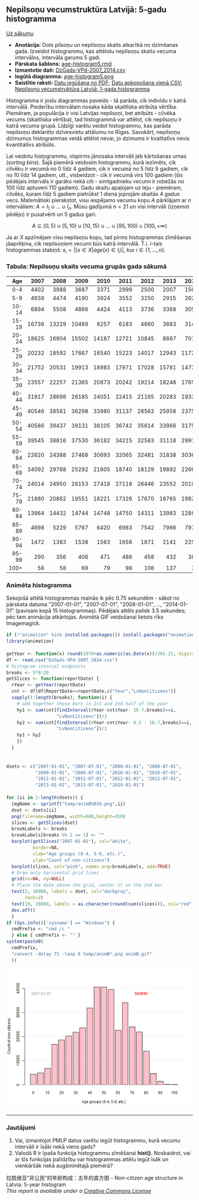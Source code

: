 Nepilsoņu vecumstruktūra Latvijā: 5-gadu histogramma
-----

[Uz sākumu](http://www.demografija.lv)

* **Anotācija:** Dots pilsoņu un nepilsoņu skaits atkarībā no dzimšanas gada. 
Izveidot histogrammu, kas attēlotu nepilsoņu skaitu vecuma intervālos, intervāla garums 5 gadi. 
* **Pārskata šablons:** [age-histogram5.rmd](age-histogram5.rmd)
* **Izmantotie dati:** [DzGads-VPd-2007_2014.csv](DzGads-VPd-2007_2014.csv)
* **Iegūtā diagramma:** [age-histogram5.png](figure/age-histogram5.png)
* **Saistītie raksti:** [Datu iegūšana no PDF](http://www.dudajevagatve.lv/java-eim/de/dataproc-demography-pdf-data.html); [Datu apkopošana vienā CSV](http://www.dudajevagatve.lv/java-eim/de/dataproc-demography-load.html);
[Nepilsoņu vecumstruktūra Latvijā: 1-gada histogramma](age-histogram1.html)

Histogramma ir joslu diagrammas paveids - 
tā parāda, cik indivīdu ir katrā intervālā. Piederību intervālam nosaka 
kāda skaitliska atribūta vērtība. Piemēram, ja populācija ir visi Latvijas nepilsoņi, bet atribūts - cilvēka vecums (skaitliska vērtība), tad histogrammā var attēlot, cik nepilsoņu ir katrā vecuma grupā. Līdzīgi varētu veidot histogrammu, kas parāda nepilsoņu deklarēto dzīvesvietu attālumu no Rīgas. Savukārt, nepilsoņu dzimumus histogrammas veidā attēlot nevar, jo dzimums ir kvalitatīvs nevis kvantitatīvs atribūts.

Lai veidotu histogrammu, vispirms jānosaka intervāli jeb kārtošanas urnas (*sorting bins*). Šajā piemērā veidosim histogrammu, kurā iezīmēts, cik cilvēku ir vecumā no 0 līdz 4 gadiem, cik ir vecumā no 5 līdz 9 gadiem, cik no 10 līdz 14 gadiem, utt., visbeidzot - cik ir vecumā virs 100 gadiem (šis pēdējais intervāls ir garāks nekā citi - simtgadnieku vecumi ir robežās no 100 līdz aptuveni 110 gadiem). Gadu skaitu apaļojam uz leju - piemēram, cilvēks, kuram līdz 5 gadiem pietrūkst 1 diena joprojām skaitās 4 gadus vecs. Matemātiski pierakstot, visu iespējamo vecumu kopu $A$ pārklājam ar $n$ intervāliem: $A = I_1 \cup \ldots \cup I_{n}$. Mūsu gadījumā $n=21$ un visi intervāli (izņemot pēdējo) ir pusatvērti un 5 gadus gari:

$$A \subseteq [0,5) \cup [5,10) \cup [10,15) \cup \ldots \cup [95,100) \cup [100,+\infty)$$

Ja ar $X$ apzīmējam visu nepilsoņu kopu, tad pirms histogrammas zīmēšanas jāaprēķina, cik nepilsoņiem vecumi būs katrā intervālā. T.i. $i$-tais histogrammas stabiņš: $s_i = \left| \{ x \in X | age(x) \in I_i \} \right|$, kur $i \in \{1,\ldots,n\}$.


### Tabula: Nepilsoņu skaits vecuma grupās gada sākumā

Age | 2007 | 2008 | 2009 | 2010 | 2011 | 2012 | 2013 | 2014
---:|---:|---:|---:|---:|---:|---:|---:|---:|
0-4 |  4402 |  3988 |  3687 |  3371 |  2999 |  2500 |  2007 |  1563
5-9 |  4938 |  4474 |  4190 |  3924 |  3552 |  3250 |  2915 |  2620
10-14 |  6894 |  5508 |  4866 |  4424 |  4113 |  3736 |  3368 |  3051
15-19 | 16736 | 13229 | 10489 |  8257 |  6183 |  4660 |  3683 |  3145
20-24 | 18625 | 16904 | 15502 | 14187 | 12721 | 10845 |  8887 |  7011
25-29 | 20232 | 18592 | 17667 | 16540 | 15223 | 14017 | 12943 | 11723
30-34 | 21752 | 20531 | 19913 | 18983 | 17971 | 17028 | 15781 | 14734
35-39 | 23557 | 22257 | 21365 | 20873 | 20242 | 19214 | 18248 | 17652
40-44 | 31917 | 28698 | 26185 | 24051 | 22415 | 21165 | 20283 | 19331
45-49 | 40546 | 38561 | 36298 | 33980 | 31137 | 28563 | 25958 | 23757
50-54 | 40586 | 39437 | 39131 | 38105 | 36742 | 35614 | 33966 | 31757
55-59 | 39545 | 38816 | 37530 | 36182 | 34215 | 32583 | 31118 | 29919
60-64 | 22620 | 24388 | 27468 | 30693 | 32065 | 32481 | 31838 | 30360
65-69 | 34092 | 29768 | 25292 | 21605 | 18740 | 18129 | 19892 | 22661
70-74 | 24014 | 24950 | 26153 | 27418 | 27118 | 26446 | 23552 | 20197
75-79 | 21880 | 20862 | 19551 | 18221 | 17326 | 17670 | 18765 | 19823
80-84 | 13964 | 14432 | 14744 | 14748 | 14750 | 14311 | 13983 | 12886
85-89 |  4698 |  5229 |  5767 |  6420 |  6983 |  7542 |  7986 |  7971
90-94 |  1472 |  1383 |  1538 |  1563 |  1656 |  1871 |  2141 |  2250
95-99 |   290 |   356 |   406 |   471 |   486 |   458 |   432 |   387
100+ |    56 |    58 |    69 |    79 |    98 |   106 |   137 |    78

### Animēta histogramma

Sekojošā attēlā histogrammas mainās ik pēc 0.75 sekundēm - sākot no pārskata datuma "2007-01-01", "2007-07-01", "2008-01-01", ..., "2014-01-01" (pavisam kopā 15 histogrammas). Pēdējais attēls paliek 3.5 sekundes; pēc tam animācija atkārtojas. Animētā GIF veidošanai lietots rīks Imagemagick.


```r
if (!"animation" %in% installed.packages()) install.packages("animation")
library(animation)

getYear <- function(x) round(1970+as.numeric(as.Date(x))/365.25, digits=1)
df <- read.csv("DzGads-VPd-2007_2014.csv")
# histogram interval endpoints 
breaks <- 5*0:20
getSlices <- function(reportDate) {
  rYear <- getYear(reportDate)
  cnt <- df[df$ReportDate==reportDate,c("Year","LvNonCitizens")]
  sapply(1:length(breaks), function(i) {
    # add together those born in 1st and 2nd half of the year
    hy1 <- sum(cnt[findInterval(rYear-cnt$Year- 1E-7,breaks)==i,
                   "LvNonCitizens"])/2 
    hy2 <- sum(cnt[findInterval(rYear-cnt$Year- 0.5 - 1E-7,breaks)==i,
                   "LvNonCitizens"])/2
    hy1 + hy2
    })
  }


dsets <- c("2007-01-01", "2007-07-01", "2008-01-01", "2008-07-01", 
           "2009-01-01", "2009-07-01", "2010-01-01", "2010-07-01", 
           "2011-01-01", "2011-07-01", "2012-01-01", "2012-07-01", 
           "2013-01-01", "2013-07-01", "2014-01-01")

for (ii in 1:length(dsets)) {
  imgName <- sprintf("temp/animB%03d.png",ii)
  dset <- dsets[ii]
  png(filename=imgName, width=600,height=450)
  slices <- getSlices(dset)
  breakLabels <- breaks
  breakLabels[breaks %% 2 == 1] <- ""
  barplot(getSlices("2007-01-01"), col="white",
          border=NA,
          xlab="Age groups (0-4, 5-9, etc.)", 
          ylab="Count of non-citizens")
  barplot(slices, col="pink", names.arg=breakLabels, add=TRUE)
  # Draw only horizontal grid lines
  grid(nx=NA, ny=NULL)
  # Place the date above the grid, center it on the 2nd bar
  text(2, 38000, labels = dset, col="darkgray", 
       font=2)
  text(19, 38000, labels = as.character(round(sum(slices))), col="red", font=2)  
  dev.off()
  }
if (Sys.info()['sysname'] == "Windows") {
  cmdPrefix <- "cmd /c "
  } else { cmdPrefix <- "" } 
system(paste0(
  cmdPrefix,
  "convert -delay 75 -loop 0 temp/animB*.png animB.gif"
  ))   
```

![Histogramma (5-gadu intervāli)](animB.gif)




*****

### Jautājumi
1. Vai, izmantojot PMLP datus varētu iegūt histogrammu, kurā 
vecumu intervāli ir īsāki nekā viens gads?
2. Valodā R ir īpaša funkcija histogrammu zīmēšanai **hist()**. 
Noskaidrot, vai ar šīs funkcijas palīdzību var histogrammas attēlu iegūt 
īsāk un vienkāršāk nekā augšminētajā piemērā? 


拉脱维亚“非公民”的年龄构成：五年的直方图 - Non-citizen age structure in Latvia: 5-year histogram  
*This report is available under a [Creative Commons License](http://creativecommons.org/licenses/by/4.0/deed.en_US)*
